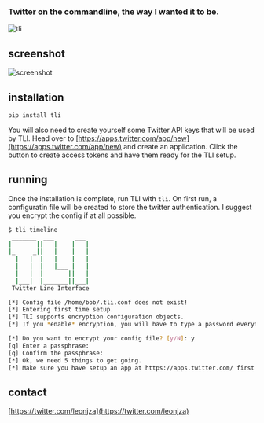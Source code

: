 ### Twitter on the commandline, the way **I** wanted it to be.

![tli](http://i.imgur.com/R9qcMZD.png)  

## screenshot
![screenshot](http://i.imgur.com/goA4xxP.png)

## installation
`pip install tli`

You will also need to create yourself some Twitter API keys that will be used by TLI. Head over to [https://apps.twitter.com/app/new](https://apps.twitter.com/app/new) and create an application. Click the button to create access tokens and have them ready for the TLI setup.

## running 
Once the installation is complete, run TLI with `tli`. On first run, a configuratin file will be created to store the twitter authentication. I suggest you encrypt the config if at all possible.

```bash
$ tli timeline
 _______  ___      ___
|       ||   |    |   |
|_     _||   |    |   |
  |   |  |   |    |   |
  |   |  |   |___ |   |
  |   |  |       ||   |
  |___|  |_______||___|
 Twitter Line Interface

[*] Config file /home/bob/.tli.conf does not exist!
[*] Entering first time setup.
[*] TLI supports encryption configuration objects.
[*] If you *enable* encryption, you will have to type a password everytime you lauch TIL.

[*] Do you want to encrypt your config file? [y/N]: y
[q] Enter a passphrase:
[q] Confirm the passphrase:
[*] Ok, we need 5 things to get going.
[*] Make sure you have setup an app at https://apps.twitter.com/ first!
```

## contact
[https://twitter.com/leonjza](https://twitter.com/leonjza)
